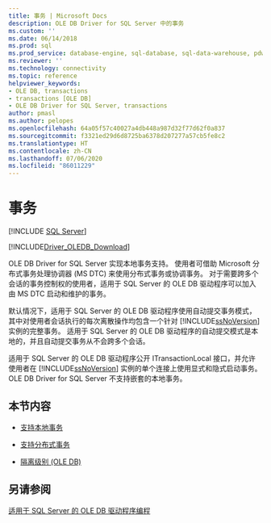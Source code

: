 ```yaml
---
title: 事务 | Microsoft Docs
description: OLE DB Driver for SQL Server 中的事务
ms.custom: ''
ms.date: 06/14/2018
ms.prod: sql
ms.prod_service: database-engine, sql-database, sql-data-warehouse, pdw
ms.reviewer: ''
ms.technology: connectivity
ms.topic: reference
helpviewer_keywords:
- OLE DB, transactions
- transactions [OLE DB]
- OLE DB Driver for SQL Server, transactions
author: pmasl
ms.author: pelopes
ms.openlocfilehash: 64a05f57c40027a4db448a987d32f77d62f0a837
ms.sourcegitcommit: f3321ed29d6d8725ba6378d207277a57cb5fe8c2
ms.translationtype: HT
ms.contentlocale: zh-CN
ms.lasthandoff: 07/06/2020
ms.locfileid: "86011229"
---
```

# <a name="transactions"></a>事务
[!INCLUDE [SQL Server](../../../includes/applies-to-version/sql-asdb-asdbmi-asa-pdw.md)]

[!INCLUDE[Driver_OLEDB_Download](../../../includes/driver_oledb_download.md)]

  OLE DB Driver for SQL Server 实现本地事务支持。 使用者可借助 Microsoft 分布式事务处理协调器 (MS DTC) 来使用分布式事务或协调事务。 对于需要跨多个会话的事务控制权的使用者，适用于 SQL Server 的 OLE DB 驱动程序可以加入由 MS DTC 启动和维护的事务。  
  
 默认情况下，适用于 SQL Server 的 OLE DB 驱动程序使用自动提交事务模式，其中对使用者会话执行的每次离散操作均包含一个针对 [!INCLUDE[ssNoVersion](../../../includes/ssnoversion-md.md)] 实例的完整事务。 适用于 SQL Server 的 OLE DB 驱动程序的自动提交模式是本地的，并且自动提交事务从不会跨多个会话。  
  
 适用于 SQL Server 的 OLE DB 驱动程序公开 ITransactionLocal 接口，并允许使用者在 [!INCLUDE[ssNoVersion](../../../includes/ssnoversion-md.md)] 实例的单个连接上使用显式和隐式启动事务。 OLE DB Driver for SQL Server 不支持嵌套的本地事务。  
  
## <a name="in-this-section"></a>本节内容  
  
-   [支持本地事务](../../oledb/ole-db-transactions/supporting-local-transactions.md)  
  
-   [支持分布式事务](../../oledb/ole-db-transactions/supporting-distributed-transactions.md)  
  
-   [隔离级别 (OLE DB)](../../oledb/ole-db-transactions/isolation-levels-ole-db.md)  
  
## <a name="see-also"></a>另请参阅  
 [适用于 SQL Server 的 OLE DB 驱动程序编程](../../oledb/ole-db/oledb-driver-for-sql-server-programming.md)  
  
  
